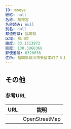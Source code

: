```yaml
---
ID: moeye
総称: null
名称: 龍神宮
名称読み: null
別名: null
都道府県: 福岡県
区域: 柳川市
緯度: 33.1513972
経度: 130.3868368
郵便番号: 8320056
住所: 福岡県柳川市矢留本町７５１
---
```


## その他

### 参考URL

| URL | 説明          |
| --- | ------------- |
|     | OpenStreetMap |
